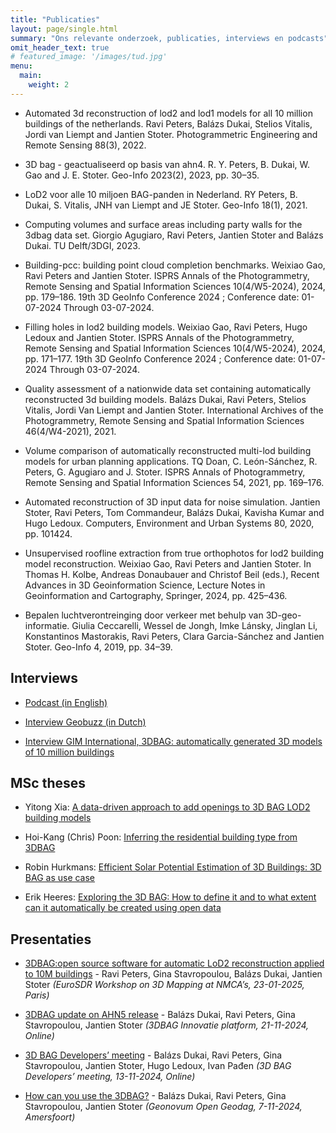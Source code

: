 ```yaml
---
title: "Publicaties"
layout: page/single.html
summary: "Ons relevante onderzoek, publicaties, interviews en podcasts"
omit_header_text: true
# featured_image: '/images/tud.jpg'
menu:
  main:
    weight: 2
---
```



- Automated 3d reconstruction of lod2 and lod1 models for all 10 million buildings of the netherlands. Ravi Peters, Balázs Dukai, Stelios Vitalis, Jordi van Liempt and Jantien Stoter. Photogrammetric Engineering and Remote Sensing 88(3), 2022.

- 3D bag - geactualiseerd op basis van ahn4. R. Y. Peters, B. Dukai, W. Gao and J. E. Stoter. Geo-Info 2023(2), 2023, pp. 30–35.

- LoD2 voor alle 10 miljoen BAG-panden in Nederland. RY Peters, B. Dukai, S. Vitalis, JNH van Liempt and JE Stoter. Geo-Info 18(1), 2021.

- Computing volumes and surface areas including party walls for the 3dbag data set. Giorgio Agugiaro, Ravi Peters, Jantien Stoter and Balázs Dukai. TU Delft/3DGI, 2023.

- Building-pcc: building point cloud completion benchmarks. Weixiao Gao, Ravi Peters and Jantien Stoter. ISPRS Annals of the Photogrammetry, Remote Sensing and Spatial Information Sciences 10(4/W5-2024), 2024, pp. 179–186. 19th 3D GeoInfo Conference 2024 ; Conference date: 01-07-2024 Through 03-07-2024.
 
- Filling holes in lod2 building models. Weixiao Gao, Ravi Peters, Hugo Ledoux and Jantien Stoter. ISPRS Annals of the Photogrammetry, Remote Sensing and Spatial Information Sciences 10(4/W5-2024), 2024, pp. 171–177. 19th 3D GeoInfo Conference 2024 ; Conference date: 01-07-2024 Through 03-07-2024.

- Quality assessment of a nationwide data set containing automatically reconstructed 3d building models. Balázs Dukai, Ravi Peters, Stelios Vitalis, Jordi Van Liempt and Jantien Stoter. International Archives of the Photogrammetry, Remote Sensing and Spatial Information Sciences 46(4/W4-2021), 2021.

- Volume comparison of automatically reconstructed multi-lod building models for urban planning applications. TQ Doan, C. León-Sánchez, R. Peters, G. Agugiaro and J. Stoter. ISPRS Annals of Photogrammetry, Remote Sensing and Spatial Information Sciences 54, 2021, pp. 169–176.

- Automated reconstruction of 3D input data for noise simulation. Jantien Stoter, Ravi Peters, Tom Commandeur, Balázs Dukai, Kavisha Kumar and Hugo Ledoux. Computers, Environment and Urban Systems 80, 2020, pp. 101424.

- Unsupervised roofline extraction from true orthophotos for lod2 building model reconstruction. Weixiao Gao, Ravi Peters and Jantien Stoter. In Thomas H. Kolbe, Andreas Donaubauer and Christof Beil (eds.), Recent Advances in 3D Geoinformation Science, Lecture Notes in Geoinformation and Cartography, Springer, 2024, pp. 425–436.

- Bepalen luchtverontreinging door verkeer met behulp van 3D-geo-informatie. Giulia Ceccarelli, Wessel de Jongh, Imke Lánsky, Jinglan Li, Konstantinos Mastorakis, Ravi Peters, Clara Garcia-Sánchez and Jantien Stoter. Geo-Info 4, 2019, pp. 34–39.
 
## Interviews

- [Podcast (in English)](https://www.esri.nl/nl-nl/newsroom/podcast/something-spatial-digital-twin-toont-de-wereld-het-belang-van-locatie/)

- [Interview Geobuzz (in Dutch)](https://geoinformatienederland.nl/videos/jantien-stoter-over-3d-bag/)

- [Interview GIM International, 3DBAG: automatically generated 3D models of 10 million buildings](https://www.gim-international.com/content/article/3dbag-automatically-generated-3d-models-of-10-million-buildings)


## MSc theses

- Yitong Xia: [A data-driven approach to add openings to 3D BAG LOD2 building models](https://repository.tudelft.nl/record/uuid%3Aeaff38b9-65f4-4c1c-8cec-aebd8fc4b18f)

- Hoi-Kang (Chris) Poon: [Inferring the residential building type from 3DBAG](https://repository.tudelft.nl/record/uuid:3ef77acb-b38b-4fa5-9b1e-31813b00b739)

- Robin Hurkmans: [Efficient Solar Potential Estimation of 3D Buildings: 3D BAG as use case](https://repository.tudelft.nl/record/uuid:0d6fe201-5676-48c0-850f-942d1ee9a353)

- Erik Heeres: [Exploring the 3D BAG: How to define it and to what extent can it automatically be created using open data](https://repository.tudelft.nl/record/uuid:bb4a1667-1d6f-41ac-b12e-fb70c0013881)


## Presentaties

- [3DBAG:open source software for automatic LoD2 reconstruction applied to 10M buildings](https://docs.google.com/presentation/d/1OUoMpMO3odwER8fXws-wcq9bQdVfSFAC6dN8wOSciJs/export?format=pdf) - Ravi Peters, Gina Stavropoulou, Balázs Dukai, Jantien Stoter  *(EuroSDR Workshop on 3D Mapping at NMCA’s, 23-01-2025, Paris)*

- [3DBAG update on AHN5 release](https://docs.google.com/presentation/d/1rPM43oHAK3A7QOC7gwXXJwtq5RjQ29KLCLtnT8PY8o4/export?format=pdf) - Balázs Dukai, Ravi Peters, Gina Stavropoulou, Jantien Stoter *(3DBAG Innovatie platform, 21-11-2024, Online)*

- [3D BAG Developers’ meeting](https://docs.google.com/presentation/d/1uKUykKTFQLfr0dBk18neXGkKz04Ug8W_l9HzmXINGj8/export?format=pdf) - Balázs Dukai, Ravi Peters, Gina Stavropoulou, Jantien Stoter, Hugo Ledoux, Ivan Pađen *(3D BAG Developers’ meeting, 13-11-2024, Online)*

- [How can you use the 3DBAG?](https://docs.google.com/presentation/d/1v3JZPtL3qTSvdU-iGPQTQuFN1Uq5InCb5jVIBiqoFmA/export?format=pdf) - Balázs Dukai, Ravi Peters, Gina Stavropoulou, Jantien Stoter *(Geonovum Open Geodag, 7-11-2024, Amersfoort)*
